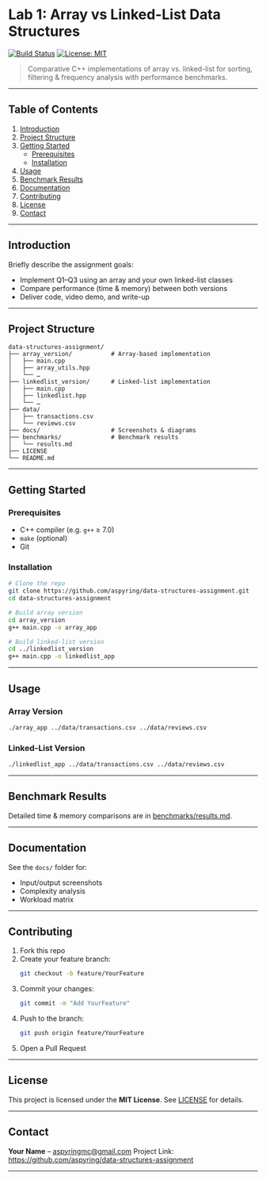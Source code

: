 # Lab 1: Array vs Linked-List Data Structures

[![Build Status](https://img.shields.io/badge/build-passing-brightgreen)](https://github.com/aspyring/data-structures-assignment) [![License: MIT](https://img.shields.io/badge/license-MIT-blue)](LICENSE)

> Comparative C++ implementations of array vs. linked-list for sorting, filtering & frequency analysis with performance benchmarks.

---

## Table of Contents

1. [Introduction](#introduction)  
2. [Project Structure](#project-structure)  
3. [Getting Started](#getting-started)  
   - [Prerequisites](#prerequisites)  
   - [Installation](#installation)  
4. [Usage](#usage)  
5. [Benchmark Results](#benchmark-results)  
6. [Documentation](#documentation)  
7. [Contributing](#contributing)  
8. [License](#license)  
9. [Contact](#contact)  

---

## Introduction

Briefly describe the assignment goals:

- Implement Q1–Q3 using an array and your own linked-list classes  
- Compare performance (time & memory) between both versions  
- Deliver code, video demo, and write-up  

---

## Project Structure

```
data-structures-assignment/
├── array_version/           # Array-based implementation
│   ├── main.cpp
│   ├── array_utils.hpp
│   └── …
├── linkedlist_version/      # Linked-list implementation
│   ├── main.cpp
│   ├── linkedlist.hpp
│   └── …
├── data/
│   ├── transactions.csv
│   └── reviews.csv
├── docs/                    # Screenshots & diagrams
├── benchmarks/              # Benchmark results
│   └── results.md
├── LICENSE
└── README.md
```

---

## Getting Started

### Prerequisites

- C++ compiler (e.g. `g++` ≥ 7.0)  
- `make` (optional)  
- Git  

### Installation

```bash
# Clone the repo
git clone https://github.com/aspyring/data-structures-assignment.git
cd data-structures-assignment

# Build array version
cd array_version
g++ main.cpp -o array_app

# Build linked-list version
cd ../linkedlist_version
g++ main.cpp -o linkedlist_app
```  

---

## Usage

### Array Version

```bash
./array_app ../data/transactions.csv ../data/reviews.csv
```

### Linked-List Version

```bash
./linkedlist_app ../data/transactions.csv ../data/reviews.csv
```

---

## Benchmark Results

Detailed time & memory comparisons are in [benchmarks/results.md](benchmarks/results.md).

---

## Documentation

See the `docs/` folder for:

- Input/output screenshots  
- Complexity analysis  
- Workload matrix  

---

## Contributing

1. Fork this repo  
2. Create your feature branch:  
   ```bash
   git checkout -b feature/YourFeature
   ```  
3. Commit your changes:  
   ```bash
   git commit -m "Add YourFeature"
   ```  
4. Push to the branch:  
   ```bash
   git push origin feature/YourFeature
   ```  
5. Open a Pull Request  

---

## License

This project is licensed under the **MIT License**. See [LICENSE](LICENSE) for details.

---

## Contact

**Your Name** – aspyringmc@gmail.com
Project Link: https://github.com/aspyring/data-structures-assignment  

---

